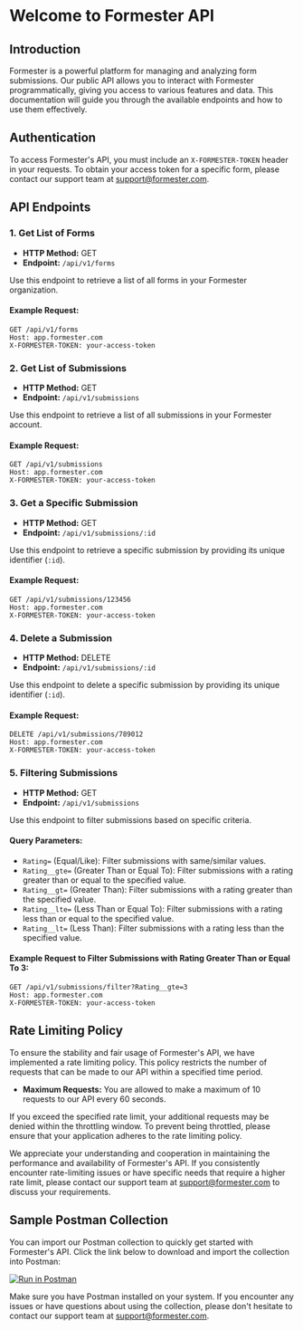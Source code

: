 # Welcome to Formester API

## Introduction

Formester is a powerful platform for managing and analyzing form submissions. Our public API allows you to interact with Formester programmatically, giving you access to various features and data. This documentation will guide you through the available endpoints and how to use them effectively.

## Authentication

To access Formester's API, you must include an `X-FORMESTER-TOKEN` header in your requests. To obtain your access token for a specific form, please contact our support team at [support@formester.com](mailto:support@formester.com).

## API Endpoints

### 1. Get List of Forms

- **HTTP Method:** GET
- **Endpoint:** `/api/v1/forms`

Use this endpoint to retrieve a list of all forms in your Formester organization.

#### Example Request:

```http
GET /api/v1/forms
Host: app.formester.com
X-FORMESTER-TOKEN: your-access-token
```

### 2. Get List of Submissions

- **HTTP Method:** GET
- **Endpoint:** `/api/v1/submissions`

Use this endpoint to retrieve a list of all submissions in your Formester account.

#### Example Request:

```http
GET /api/v1/submissions
Host: app.formester.com
X-FORMESTER-TOKEN: your-access-token
```

### 3. Get a Specific Submission

- **HTTP Method:** GET
- **Endpoint:** `/api/v1/submissions/:id`

Use this endpoint to retrieve a specific submission by providing its unique identifier (`:id`).

#### Example Request:

```http
GET /api/v1/submissions/123456
Host: app.formester.com
X-FORMESTER-TOKEN: your-access-token
```

### 4. Delete a Submission

- **HTTP Method:** DELETE
- **Endpoint:** `/api/v1/submissions/:id`

Use this endpoint to delete a specific submission by providing its unique identifier (`:id`).

#### Example Request:

```http
DELETE /api/v1/submissions/789012
Host: app.formester.com
X-FORMESTER-TOKEN: your-access-token
```

### 5. Filtering Submissions

- **HTTP Method:** GET
- **Endpoint:** `/api/v1/submissions`

Use this endpoint to filter submissions based on specific criteria.

#### Query Parameters:
- `Rating=` (Equal/Like): Filter submissions with same/similar values.
- `Rating__gte=` (Greater Than or Equal To): Filter submissions with a rating greater than or equal to the specified value.
- `Rating__gt=` (Greater Than): Filter submissions with a rating greater than the specified value.
- `Rating__lte=` (Less Than or Equal To): Filter submissions with a rating less than or equal to the specified value.
- `Rating__lt=` (Less Than): Filter submissions with a rating less than the specified value.

#### Example Request to Filter Submissions with Rating Greater Than or Equal To 3:

```http
GET /api/v1/submissions/filter?Rating__gte=3
Host: app.formester.com
X-FORMESTER-TOKEN: your-access-token
```

## Rate Limiting Policy

To ensure the stability and fair usage of Formester's API, we have implemented a rate limiting policy. This policy restricts the number of requests that can be made to our API within a specified time period.

- **Maximum Requests:** You are allowed to make a maximum of 10 requests to our API every 60 seconds.

If you exceed the specified rate limit, your additional requests may be denied within the throttling window. To prevent being throttled, please ensure that your application adheres to the rate limiting policy.

We appreciate your understanding and cooperation in maintaining the performance and availability of Formester's API. If you consistently encounter rate-limiting issues or have specific needs that require a higher rate limit, please contact our support team at [support@formester.com](mailto:support@formester.com) to discuss your requirements.


## Sample Postman Collection

You can import our Postman collection to quickly get started with Formester's API. Click the link below to download and import the collection into Postman:

[![Run in Postman](https://run.pstmn.io/button.svg)](https://www.postman.com/formester/workspace/public-apis/)

Make sure you have Postman installed on your system. If you encounter any issues or have questions about using the collection, please don't hesitate to contact our support team at [support@formester.com](mailto:support@formester.com).
